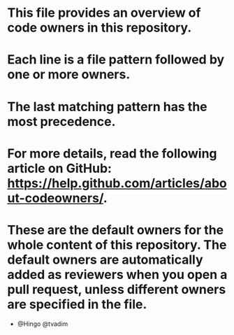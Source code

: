 # This file provides an overview of code owners in this repository.

# Each line is a file pattern followed by one or more owners.
# The last matching pattern has the most precedence.
# For more details, read the following article on GitHub: https://help.github.com/articles/about-codeowners/.

# These are the default owners for the whole content of this repository. The default owners are automatically added as reviewers when you open a pull request, unless different owners are specified in the file.
* @Hingo @tvadim 
